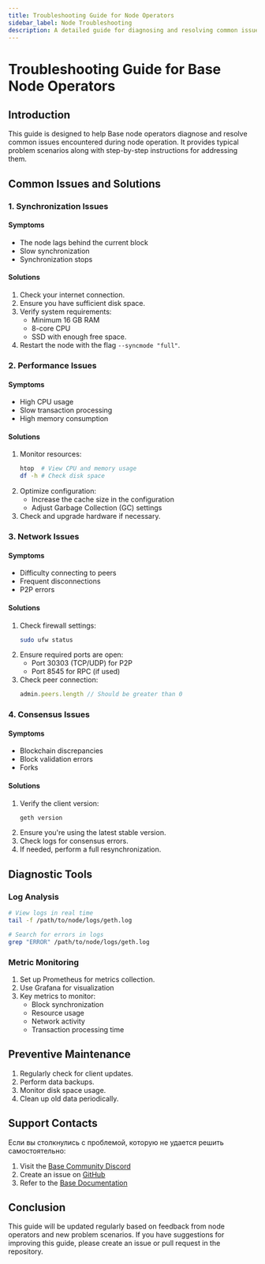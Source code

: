 ```yaml
---
title: Troubleshooting Guide for Node Operators  
sidebar_label: Node Troubleshooting  
description: A detailed guide for diagnosing and resolving common issues for Base node operators 
---
```


# Troubleshooting Guide for Base Node Operators

## Introduction

This guide is designed to help Base node operators diagnose and resolve common issues encountered during node operation. It provides typical problem scenarios along with step-by-step instructions for addressing them.

## Common Issues and Solutions

### 1. Synchronization Issues

#### Symptoms
- The node lags behind the current block
- Slow synchronization
- Synchronization stops

#### Solutions
1. Check your internet connection.
2. Ensure you have sufficient disk space.
3. Verify system requirements:
   - Minimum 16 GB RAM
   - 8-core CPU
   - SSD with enough free space.
4. Restart the node with the flag `--syncmode "full"`.

### 2. Performance Issues

#### Symptoms
- High CPU usage
- Slow transaction processing
- High memory consumption

#### Solutions
1. Monitor resources:
   ```bash
   htop  # View CPU and memory usage
   df -h # Check disk space
   ```
2. Optimize configuration:
   - Increase the cache size in the configuration
   - Adjust Garbage Collection (GC) settings
3. Check and upgrade hardware if necessary.

### 3. Network Issues

#### Symptoms
- Difficulty connecting to peers
- Frequent disconnections
- P2P errors

#### Solutions
1. Check firewall settings:
   ```bash
   sudo ufw status
   ```
2. Ensure required ports are open:
   - Port 30303 (TCP/UDP) for P2P
   - Port 8545 for RPC (if used)
3. Check peer connection:
   ```javascript
   admin.peers.length // Should be greater than 0
   ```

### 4. Consensus Issues

#### Symptoms
- Blockchain discrepancies
- Block validation errors
- Forks

#### Solutions
1. Verify the client version:
   ```bash
   geth version
   ```
2. Ensure you're using the latest stable version.
3. Check logs for consensus errors.
4. If needed, perform a full resynchronization.

## Diagnostic Tools

### Log Analysis
```bash
# View logs in real time
tail -f /path/to/node/logs/geth.log

# Search for errors in logs
grep "ERROR" /path/to/node/logs/geth.log
```

### Metric Monitoring
1. Set up Prometheus for metrics collection.
2. Use Grafana for visualization
3. Key metrics to monitor:
   - Block synchronization
   - Resource usage
   - Network activity
   - Transaction processing time

## Preventive Maintenance

1. Regularly check for client updates.
2. Perform data backups.
3. Monitor disk space usage.
4. Clean up old data periodically.

## Support Contacts

Если вы столкнулись с проблемой, которую не удается решить самостоятельно:

1. Visit the [Base Community Discord](https://discord.gg/buildonbase)
2. Create an issue on [GitHub](https://github.com/base-org/node)
3. Refer to the [Base Documentation](https://docs.base.org)

## Conclusion

This guide will be updated regularly based on feedback from node operators and new problem scenarios. If you have suggestions for improving this guide, please create an issue or pull request in the repository.
